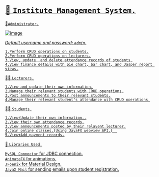 # <u>🏫 `Institute Management System.`<u>


🚨`Administrator.`

![image](https://user-images.githubusercontent.com/115478137/217314757-78007170-c402-43fc-9c12-59a175bcde74.png)


*Default username and password: `admin`.*  



    1.Perform CRUD operations on students.
    2.Perform CRUD operations on lecturers.
    3.View, update, and delete attendance records of students.
    4.View finance details with pie chart, bar chart, and Jasper report views.

 🧑‍🏫 `Lecturers.`




    1.View and update their own information.
    2.Manage their relevant students with CRUD operations.
    3.Post announcements to their relevant students.
    4.Manage their relevant student's attendance with CRUD operations.


 🧑‍🎓 `Students.`  



    1.View/Update their own information..
    2.View their own attendance records.
    3.View announcements posted by their relavent lecturer.
    4.Join online classes.(Using JavaFX webview API.)  
    5.View+Add payment records.
  

🚀 `Libraries Used.`

`MySQL Connector` for JDBC connection.  
<a href="https://github.com/Typhon0/AnimateFX">`AnimateFX`</a> for animations.  
 <a href="https://github.com/sshahine/JFoenix">`JFoenix`</a> for Material Design.  
 `JavaX Mail` for sending emails upon student registration.  

